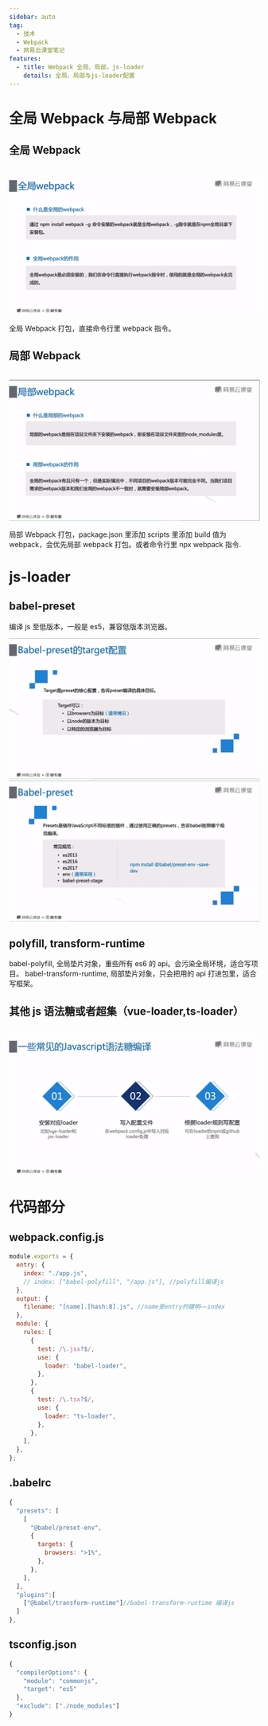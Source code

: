 ```yaml
---
sidebar: auto
tag:
  - 技术
  - Webpack
  - 网易云课堂笔记
features:
  - title: Webpack 全局、局部，js-loader
    details: 全局、局部与js-loader配置
---
```


# 全局 Webpack 与局部 Webpack

## 全局 Webpack

<br/>

<img src="../../.vuepress/images/Webpack/overall.png"/>

全局 Webpack 打包，直接命令行里 webpack 指令。

## 局部 Webpack

<br/>

<img src="../../.vuepress/images/Webpack/part.png" />

局部 Webpack 打包，package.json 里添加 scripts 里添加 build 值为 webpack，会优先局部 webpack 打包。或者命令行里 npx webpack 指令.

# js-loader

## babel-preset

编译 js 至低版本，一般是 es5，兼容低版本浏览器。
<br/>

<img src="../../.vuepress/images/Webpack/preset1.png" />
<br/>

<img src="../../.vuepress/images/Webpack/preset2.png" />

## polyfill, transform-runtime

babel-polyfill, 全局垫片对象，重些所有 es6 的 api。会污染全局环境，适合写项目。
babel-transform-runtime, 局部垫片对象，只会把用的 api 打进包里，适合写框架。

## 其他 js 语法糖或者超集（vue-loader,ts-loader）

<br/>

<img src="../../.vuepress/images/Webpack/jsOtherLoader.png" />

# 代码部分

## webpack.config.js

```javascript
module.exports = {
  entry: {
    index: "./app.js",
    // index: ["babel-polyfill", "/app.js"], //polyfill编译js
  },
  output: {
    filename: "[name].[hash:8].js", //name是entry的键明——index
  },
  module: {
    rules: [
      {
        test: /\.jsx?$/,
        use: {
          loader: "babel-loader",
        },
      },
      {
        test: /\.tsx?$/,
        use: {
          loader: "ts-loader",
        },
      },
    ],
  },
};
```

## .babelrc

```javascript
{
  "presets": [
    [
      "@babel/preset-env",
      {
        targets: {
          browsers: ">1%",
        },
      },
    ],
  ],
  "plugins":[
    ["@babel/transform-runtime"]//babel-transform-runtime 编译js
  ]
},
```

## tsconfig.json

```javascript
{
  "compilerOptions": {
    "module": "commonjs",
    "target": "es5"
  },
  "exclude": ["./node_modules"]
}
```
